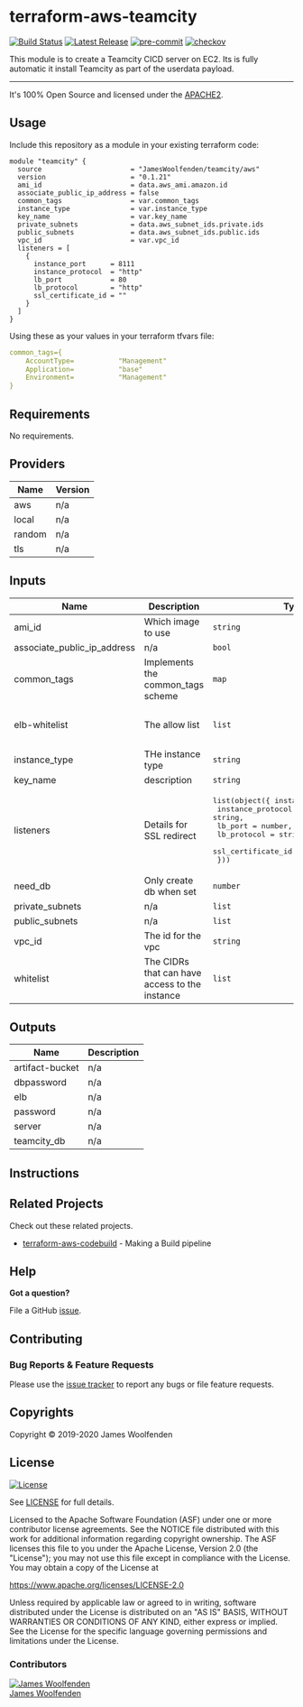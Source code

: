 # terraform-aws-teamcity

[![Build Status](https://github.com/JamesWoolfenden/terraform-aws-teamcity/workflows/Verify%20and%20Bump/badge.svg?branch=master)](https://github.com/JamesWoolfenden/terraform-aws-teamcity)
[![Latest Release](https://img.shields.io/github/release/JamesWoolfenden/terraform-aws-teamcity.svg)](https://github.com/JamesWoolfenden/terraform-aws-teamcity/releases/latest)
[![pre-commit](https://img.shields.io/badge/pre--commit-enabled-brightgreen?logo=pre-commit&logoColor=white)](https://github.com/pre-commit/pre-commit)
[![checkov](https://img.shields.io/badge/checkov-verified-brightgreen)](https://www.checkov.io/)

This module is to create a Teamcity CICD server on EC2. Its is fully automatic it install Teamcity as part of the userdata payload.

---

It's 100% Open Source and licensed under the [APACHE2](LICENSE).

## Usage

Include this repository as a module in your existing terraform code:

```hcl
module "teamcity" {
  source                      = "JamesWoolfenden/teamcity/aws"
  version                     = "0.1.21"
  ami_id                      = data.aws_ami.amazon.id
  associate_public_ip_address = false
  common_tags                 = var.common_tags
  instance_type               = var.instance_type
  key_name                    = var.key_name
  private_subnets             = data.aws_subnet_ids.private.ids
  public_subnets              = data.aws_subnet_ids.public.ids
  vpc_id                      = var.vpc_id
  listeners = [
    {
      instance_port      = 8111
      instance_protocol  = "http"
      lb_port            = 80
      lb_protocol        = "http"
      ssl_certificate_id = ""
    }
  ]
}
```

Using these as your values in your terraform tfvars file:

```YAML
common_tags={
    AccountType=           "Management"
    Application=           "base"
    Environment=           "Management"
}
```

<!-- BEGINNING OF PRE-COMMIT-TERRAFORM DOCS HOOK -->
## Requirements

No requirements.

## Providers

| Name | Version |
|------|---------|
| aws | n/a |
| local | n/a |
| random | n/a |
| tls | n/a |

## Inputs

| Name | Description | Type | Default | Required |
|------|-------------|------|---------|:--------:|
| ami\_id | Which image to use | `string` | n/a | yes |
| associate\_public\_ip\_address | n/a | `bool` | `false` | no |
| common\_tags | Implements the common\_tags scheme | `map` | n/a | yes |
| elb-whitelist | The allow list | `list` | <pre>[<br>  "0.0.0.0/0"<br>]</pre> | no |
| instance\_type | THe instance type | `string` | n/a | yes |
| key\_name | description | `string` | n/a | yes |
| listeners | Details for SSL redirect | <pre>list(object({ instance_port = number,<br>    instance_protocol  = string,<br>    lb_port            = number,<br>    lb_protocol        = string,<br>    ssl_certificate_id = string<br>  }))</pre> | n/a | yes |
| need\_db | Only create db when set | `number` | `0` | no |
| private\_subnets | n/a | `list` | n/a | yes |
| public\_subnets | n/a | `list` | n/a | yes |
| vpc\_id | The id for the vpc | `string` | n/a | yes |
| whitelist | The CIDRs that can have access to the instance | `list` | <pre>[<br>  "0.0.0.0/0"<br>]</pre> | no |

## Outputs

| Name | Description |
|------|-------------|
| artifact-bucket | n/a |
| dbpassword | n/a |
| elb | n/a |
| password | n/a |
| server | n/a |
| teamcity\_db | n/a |

<!-- END OF PRE-COMMIT-TERRAFORM DOCS HOOK -->

## Instructions

## Related Projects

Check out these related projects.

- [terraform-aws-codebuild](https://github.com/jameswoolfenden/terraform-aws-codebuild) - Making a Build pipeline

## Help

**Got a question?**

File a GitHub [issue](https://github.com/jameswoolfenden/terraform-aws-teamcity/issues).

## Contributing

### Bug Reports & Feature Requests

Please use the [issue tracker](https://github.com/jameswoolfenden/terraform-aws-teamcity/issues) to report any bugs or file feature requests.

## Copyrights

Copyright © 2019-2020 James Woolfenden

## License

[![License](https://img.shields.io/badge/License-Apache%202.0-blue.svg)](https://opensource.org/licenses/Apache-2.0)

See [LICENSE](LICENSE) for full details.

Licensed to the Apache Software Foundation (ASF) under one
or more contributor license agreements. See the NOTICE file
distributed with this work for additional information
regarding copyright ownership. The ASF licenses this file
to you under the Apache License, Version 2.0 (the
"License"); you may not use this file except in compliance
with the License. You may obtain a copy of the License at

<https://www.apache.org/licenses/LICENSE-2.0>

Unless required by applicable law or agreed to in writing,
software distributed under the License is distributed on an
"AS IS" BASIS, WITHOUT WARRANTIES OR CONDITIONS OF ANY
KIND, either express or implied. See the License for the
specific language governing permissions and limitations
under the License.

### Contributors

[![James Woolfenden][jameswoolfenden_avatar]][jameswoolfenden_homepage]<br/>[James Woolfenden][jameswoolfenden_homepage]

[jameswoolfenden_homepage]: https://github.com/jameswoolfenden
[jameswoolfenden_avatar]: https://github.com/jameswoolfenden.png?size=150
[github]: https://github.com/jameswoolfenden
[linkedin]: https://www.linkedin.com/in/JamesWoolfenden
[twitter]: https://twitter.com/JimWoolfenden
[share_twitter]: https://twitter.com/intent/tweet/?text=terraform-aws-teamcity&url=https://github.com/jameswoolfenden/terraform-aws-teamcity
[share_linkedin]: https://www.linkedin.com/shareArticle?mini=true&title=terraform-aws-teamcity&url=https://github.com/jameswoolfenden/terraform-aws-teamcity
[share_reddit]: https://reddit.com/submit/?url=https://github.com/jameswoolfenden/terraform-aws-teamcity
[share_facebook]: https://facebook.com/sharer/sharer.php?u=https://github.com/jameswoolfenden/terraform-aws-teamcity
[share_email]: mailto:?subject=terraform-aws-teamcity&body=https://github.com/jameswoolfenden/terraform-aws-teamcity
